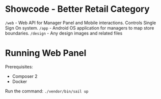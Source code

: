 # Showcode - Better Retail Category

`/web` - Web API for Manager Panel and Mobile interactions. Controls Single Sign On system.
`/app` - Android OS application for managers to map store boundaries.
`/design` - Any design images and related files

# Running Web Panel
Prerequisites:
 - Composer 2
 - Docker

Run the command: 
`./vendor/bin/sail up`
